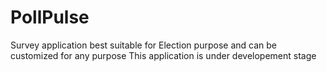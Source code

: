 # PollPulse
Survey application best suitable for Election purpose and can be customized for any purpose
This application is under developement stage
